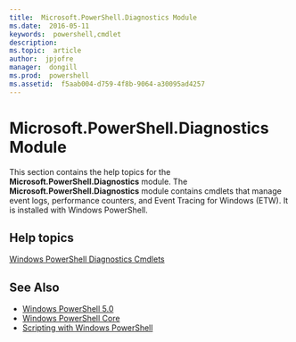 ```yaml
---
title:  Microsoft.PowerShell.Diagnostics Module
ms.date:  2016-05-11
keywords:  powershell,cmdlet
description:  
ms.topic:  article
author:  jpjofre
manager:  dongill
ms.prod:  powershell
ms.assetid:  f5aab004-d759-4f8b-9064-a30095ad4257
---
```


# Microsoft.PowerShell.Diagnostics Module
This section contains the help topics for the **Microsoft.PowerShell.Diagnostics** module. The **Microsoft.PowerShell.Diagnostics** module contains cmdlets that manage event logs, performance counters, and Event Tracing for Windows (ETW). It is installed with Windows PowerShell.

## Help topics
[Windows PowerShell Diagnostics Cmdlets](http://go.microsoft.com/fwlink/?LinkID=245858)

## See Also
- [Windows PowerShell 5.0](Windows-PowerShell-5.0.md)
- [Windows PowerShell Core](https://technet.microsoft.com/en-us/library/4b75f1e4-f327-48f3-92ab-bf5435094d41)
- [Scripting with Windows PowerShell](../../getting-started/fundamental/Scripting-with-Windows-PowerShell.md)

